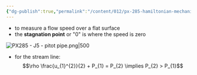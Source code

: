 ```yaml
---
{"dg-publish":true,"permalink":"/content/012/px-285-hamiltonian-mechanics-and-fluid-dynamics/term-2-fluid-dynamics/j-some-approximate-solutions/px-285-j5-stagnation-point/","noteIcon":"1","created":"2025-02-01T14:53:12.401+00:00","updated":"2025-02-01T14:53:16.398+00:00"}
---
```


- to measure a flow speed over a flat surface
- the **stagnation point** or "0" is where the speed is zero

![PX285 - J5 - pitot pipe.png|500](/img/user/pics/PX285%20-%20J5%20-%20pitot%20pipe.png)

- for the stream line:
$$\rho \frac{u_{1}^{2}}{2} + P_{1} = P_{2} \implies P_{2} > P_{1}$$
